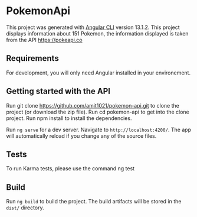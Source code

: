 # PokemonApi

This project was generated with [Angular CLI](https://github.com/angular/angular-cli) version 13.1.2.
This project displays information about 151 Pokemon, the information displayed is taken from the API https://pokeapi.co

## Requirements

For development, you will only need Angular installed in your environement.

## Getting started with the API

Run git clone https://github.com/amit1021/pokemon-api.git to clone the project (or download the zip file).
Run cd pokemon-api to get into the clone project.
Run npm install to install the dependencies.

Run `ng serve` for a dev server. Navigate to `http://localhost:4200/`. The app will automatically reload if you change any of the source files.

## Tests

To run Karma tests, please use the command ng test

## Build

Run `ng build` to build the project. The build artifacts will be stored in the `dist/` directory.
